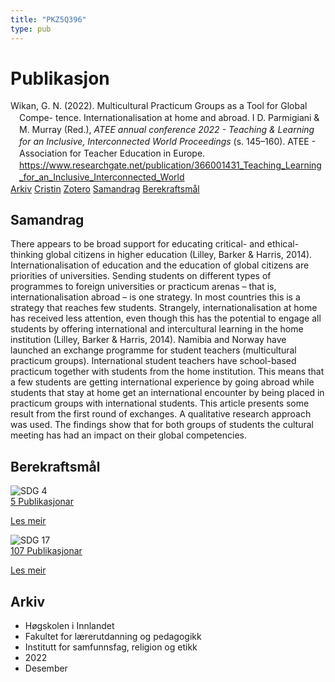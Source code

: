 ```yaml
---
title: "PKZ5Q396"
type: pub
---
```

<h1>Publikasjon</h1>
<article id="csl-bib-container-PKZ5Q396" class="csl-bib-container">
  <div class="csl-bib-body" style="line-height: 1.35; padding-left: 1em; text-indent:-1em;">
  <div class="csl-entry">Wikan, G. N. (2022). Multicultural Practicum Groups as a Tool for Global Compe- tence. Internationalisation at home and abroad. I D. Parmigiani &amp; M. Murray (Red.), <i>ATEE annual conference 2022 - Teaching &amp; Learning for an Inclusive, Interconnected World Proceedings</i> (s. 145&#x2013;160). ATEE - Association for Teacher Education in Europe. <a href="https://www.researchgate.net/publication/366001431_Teaching_Learning_for_an_Inclusive_Interconnected_World">https://www.researchgate.net/publication/366001431_Teaching_Learning_for_an_Inclusive_Interconnected_World</a></div>
</div>
  <div class="csl-bib-buttons">
    <a href="#taxonomy-article-PKZ5Q396" class="csl-bib-button">Arkiv</a>
    <a href="https://app.cristin.no/results/show.jsf?id=2094937" alt="Cristin URL" class="csl-bib-button">Cristin</a>
    <a href="http://zotero.org/groups/5402882/items/PKZ5Q396" alt="Zotero URL" class="csl-bib-button">Zotero</a>
    <a href="#abstract-article-PKZ5Q396" class="csl-bib-button">Samandrag</a>
    <a href="#sdg-article-PKZ5Q396" class="csl-bib-button">Berekraftsmål</a>
  </div>
  <div id="csl-bib-meta-container-PKZ5Q396"></div>
</article>
<div id="csl-bib-meta-PKZ5Q396" class="csl-bib-meta">
  <article id="abstract-article-PKZ5Q396" class="abstract-article">
    <h1>Samandrag</h1>
    There appears to be broad support for educating critical- and ethical-thinking global citizens in higher education (Lilley, Barker &amp; Harris, 2014). Internationalisation of education and the education of global citizens are priorities of universities. Sending students on different types of programmes to foreign universities or practicum arenas – that is, internationalisation abroad – is one strategy. In most countries this is a strategy that reaches few students. Strangely, internationalisation at home has received less attention, even though this has the potential to engage all students by offering international and intercultural learning in the home institution (Lilley, Barker &amp; Harris, 2014). Namibia and Norway have launched an exchange programme for student teachers (multicultural practicum groups). International student teachers have school-based practicum together with students from the home institution. This means that a few students are getting international experience by going abroad while students that stay at home get an international encounter by being placed in practicum groups with international students. This article presents some result from the first round of exchanges. A qualitative research approach was used. The findings show that for both groups of students the cultural meeting has had an impact on their global competencies.
  </article>
  <article id="sdg-article-PKZ5Q396" class="sdg-article">
    <h1>Berekraftsmål</h1>
    <div class="sdg-container"><div id="sdg4" class="sdg"> <img src="{{< params subfolder >}}images/sdg/sdg04_no.png" class="image" alt="SDG 4"> <div class="sdg-overlay"> <a href="{{< params subfolder >}}no/archive/?sdg=4#archive" class="sdg-publication-count"><span>5</span> Publikasjonar</a> <p><a href="NA" class="sdg-read-more">Les meir</a></p> </div> </div> <div id="sdg17" class="sdg"> <img src="{{< params subfolder >}}images/sdg/sdg17_no.png" class="image" alt="SDG 17"> <div class="sdg-overlay"> <a href="{{< params subfolder >}}no/archive/?sdg=17#archive" class="sdg-publication-count"><span>107</span> Publikasjonar</a> <p><a href="NA" class="sdg-read-more">Les meir</a></p> </div> </div></div>
  </article>
  <article id="taxonomy-article-PKZ5Q396" class="taxonomy-article">
    <h1>Arkiv</h1>
    <ul>
      <li>Høgskolen i Innlandet</li>
      <li>Fakultet for lærerutdanning og pedagogikk</li>
      <li>Institutt for samfunnsfag, religion og etikk</li>
      <li>2022</li>
      <li>Desember</li>
    </ul>
  </article>
</div>
